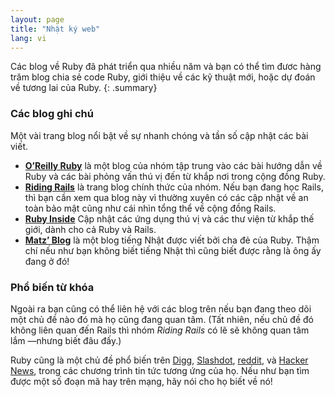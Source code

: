 ```yaml
---
layout: page
title: "Nhật ký web"
lang: vi
---
```


Các blog về Ruby đã phát triển qua nhiều năm và
bạn có thể tìm đươc hàng trăm blog chia sẻ code Ruby,
giới thiệu về các kỹ thuật mới, hoặc dự đoán về tương lai của Ruby.
{: .summary}

### Các blog ghi chú

Một vài trang blog nổi bật về sự nhanh chóng và tần số cập nhật các bài viết.

* [**O’Reilly Ruby**][8] là một blog của nhóm tập trung vào các bài hướng dẫn về Ruby
  và các bài phỏng vấn thú vị đến từ khắp nơi trong cộng đồng Ruby.
* [**Riding Rails**][9] là trang blog chính thức của nhóm.
  Nếu bạn đang học Rails, thì bạn cần xem qua blog này vì thường xuyên có các cập nhật về
  an toàn bảo mật cũng như cái nhìn tổng thể về cộng đồng Rails.
* [**Ruby Inside**][10] Cập nhật các ứng dụng thú vị và các thư viện từ khắp thế giới,
  dành cho cả Ruby và Rails.
* [**Matz’ Blog**][11] là một blog tiếng Nhật được viết bởi cha đẻ của Ruby.
  Thậm chí nếu như bạn không biết tiếng Nhật thì cũng biết được rằng là ông ấy đang ở đó!

### Phổ biến từ khóa

Ngoài ra bạn cũng có thể liên hệ với
các blog trên nếu bạn đang theo dõi một chủ đề nào đó mà họ cũng đang quan tâm.
(Tất nhiên, nếu chủ đề đó không liên quan đến Rails thì nhóm *Riding Rails*
có lẽ sẽ không quan tâm lắm —nhưng biết đâu đấy.)

Ruby cũng là một chủ đề phổ biến trên [Digg][13], [Slashdot][14], [reddit][15],
và [Hacker News][16], trong các chương trình tin tức tương ứng của họ.
Nếu như bạn tìm được một số đoạn mã hay trên mạng, hãy nói cho họ biết về nó!



[8]: http://oreillynet.com/ruby/
[9]: http://weblog.rubyonrails.org/
[10]: http://www.rubyinside.com/
[11]: http://www.rubyist.net/~matz/
[13]: http://digg.com/programming
[14]: http://developers.slashdot.org/
[15]: http://www.reddit.com/r/ruby
[16]: http://news.ycombinator.com/

